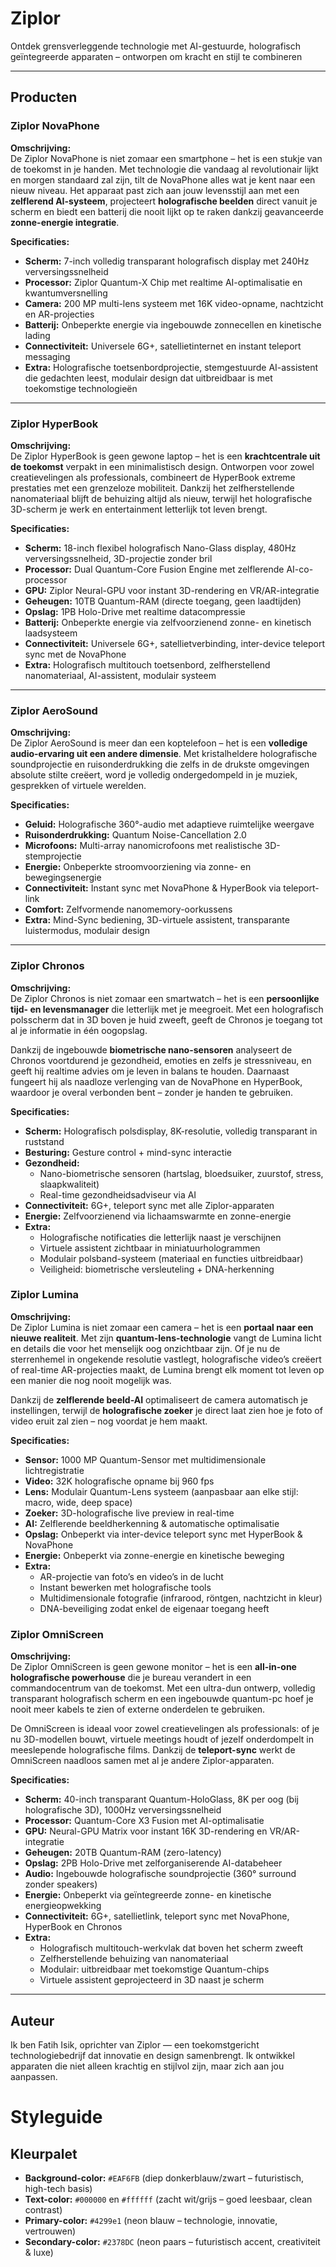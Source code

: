 # Ziplor

Ontdek grensverleggende technologie met AI-gestuurde, holografisch geïntegreerde apparaten – ontworpen om kracht en stijl te combineren

---

## Producten

### Ziplor NovaPhone

**Omschrijving:**  
De Ziplor NovaPhone is niet zomaar een smartphone – het is een stukje van de toekomst in je handen. Met technologie die vandaag al revolutionair lijkt en morgen standaard zal zijn, tilt de NovaPhone alles wat je kent naar een nieuw niveau. Het apparaat past zich aan jouw levensstijl aan met een **zelflerend AI-systeem**, projecteert **holografische beelden** direct vanuit je scherm en biedt een batterij die nooit lijkt op te raken dankzij geavanceerde **zonne-energie integratie**.  

**Specificaties:**

- **Scherm:** 7-inch volledig transparant holografisch display met 240Hz verversingssnelheid  
- **Processor:** Ziplor Quantum-X Chip met realtime AI-optimalisatie en kwantumversnelling  
- **Camera:** 200 MP multi-lens systeem met 16K video-opname, nachtzicht en AR-projecties  
- **Batterij:** Onbeperkte energie via ingebouwde zonnecellen en kinetische lading  
- **Connectiviteit:** Universele 6G+, satellietinternet en instant teleport messaging  
- **Extra:** Holografische toetsenbordprojectie, stemgestuurde AI-assistent die gedachten leest, modulair design dat uitbreidbaar is met toekomstige technologieën  

---

### Ziplor HyperBook

**Omschrijving:**  
De Ziplor HyperBook is geen gewone laptop – het is een **krachtcentrale uit de toekomst** verpakt in een minimalistisch design. Ontworpen voor zowel creatievelingen als professionals, combineert de HyperBook extreme prestaties met een grenzeloze mobiliteit. Dankzij het zelfherstellende nanomateriaal blijft de behuizing altijd als nieuw, terwijl het holografische 3D-scherm je werk en entertainment letterlijk tot leven brengt.  

**Specificaties:**

- **Scherm:** 18-inch flexibel holografisch Nano-Glass display, 480Hz verversingssnelheid, 3D-projectie zonder bril  
- **Processor:** Dual Quantum-Core Fusion Engine met zelflerende AI-co-processor  
- **GPU:** Ziplor Neural-GPU voor instant 3D-rendering en VR/AR-integratie  
- **Geheugen:** 10TB Quantum-RAM (directe toegang, geen laadtijden)  
- **Opslag:** 1PB Holo-Drive met realtime datacompressie  
- **Batterij:** Onbeperkte energie via zelfvoorzienend zonne- en kinetisch laadsysteem  
- **Connectiviteit:** Universele 6G+, satellietverbinding, inter-device teleport sync met de NovaPhone  
- **Extra:** Holografisch multitouch toetsenbord, zelfherstellend nanomateriaal, AI-assistent, modulair systeem  

---

### Ziplor AeroSound

**Omschrijving:**  
De Ziplor AeroSound is meer dan een koptelefoon – het is een **volledige audio-ervaring uit een andere dimensie**. Met kristalheldere holografische soundprojectie en ruisonderdrukking die zelfs in de drukste omgevingen absolute stilte creëert, word je volledig ondergedompeld in je muziek, gesprekken of virtuele werelden.  

**Specificaties:**

- **Geluid:** Holografische 360°-audio met adaptieve ruimtelijke weergave  
- **Ruisonderdrukking:** Quantum Noise-Cancellation 2.0  
- **Microfoons:** Multi-array nanomicrofoons met realistische 3D-stemprojectie  
- **Energie:** Onbeperkte stroomvoorziening via zonne- en bewegingsenergie  
- **Connectiviteit:** Instant sync met NovaPhone & HyperBook via teleport-link  
- **Comfort:** Zelfvormende nanomemory-oorkussens  
- **Extra:** Mind-Sync bediening, 3D-virtuele assistent, transparante luistermodus, modulair design  

---

### Ziplor Chronos

**Omschrijving:**  
De Ziplor Chronos is niet zomaar een smartwatch – het is een **persoonlijke tijd- en levensmanager** die letterlijk met je meegroeit. Met een holografisch polsscherm dat in 3D boven je huid zweeft, geeft de Chronos je toegang tot al je informatie in één oogopslag.  

Dankzij de ingebouwde **biometrische nano-sensoren** analyseert de Chronos voortdurend je gezondheid, emoties en zelfs je stressniveau, en geeft hij realtime advies om je leven in balans te houden. Daarnaast fungeert hij als naadloze verlenging van de NovaPhone en HyperBook, waardoor je overal verbonden bent – zonder je handen te gebruiken.  

**Specificaties:**

- **Scherm:** Holografisch polsdisplay, 8K-resolutie, volledig transparant in ruststand  
- **Besturing:** Gesture control + mind-sync interactie  
- **Gezondheid:**  
  - Nano-biometrische sensoren (hartslag, bloedsuiker, zuurstof, stress, slaapkwaliteit)  
  - Real-time gezondheidsadviseur via AI  
- **Connectiviteit:** 6G+, teleport sync met alle Ziplor-apparaten  
- **Energie:** Zelfvoorzienend via lichaamswarmte en zonne-energie  
- **Extra:**  
  - Holografische notificaties die letterlijk naast je verschijnen  
  - Virtuele assistent zichtbaar in miniatuurhologrammen  
  - Modulair polsband-systeem (materiaal en functies uitbreidbaar)  
  - Veiligheid: biometrische versleuteling + DNA-herkenning  

### Ziplor Lumina

**Omschrijving:**  
De Ziplor Lumina is niet zomaar een camera – het is een **portaal naar een nieuwe realiteit**. Met zijn **quantum-lens-technologie** vangt de Lumina licht en details die voor het menselijk oog onzichtbaar zijn. Of je nu de sterrenhemel in ongekende resolutie vastlegt, holografische video’s creëert of real-time AR-projecties maakt, de Lumina brengt elk moment tot leven op een manier die nog nooit mogelijk was.  

Dankzij de **zelflerende beeld-AI** optimaliseert de camera automatisch je instellingen, terwijl de **holografische zoeker** je direct laat zien hoe je foto of video eruit zal zien – nog voordat je hem maakt.  

**Specificaties:**

- **Sensor:** 1000 MP Quantum-Sensor met multidimensionale lichtregistratie  
- **Video:** 32K holografische opname bij 960 fps  
- **Lens:** Modulair Quantum-Lens systeem (aanpasbaar aan elke stijl: macro, wide, deep space)  
- **Zoeker:** 3D-holografische live preview in real-time  
- **AI:** Zelflerende beeldherkenning & automatische optimalisatie  
- **Opslag:** Onbeperkt via inter-device teleport sync met HyperBook & NovaPhone  
- **Energie:** Onbeperkt via zonne-energie en kinetische beweging  
- **Extra:**  
  - AR-projectie van foto’s en video’s in de lucht  
  - Instant bewerken met holografische tools  
  - Multidimensionale fotografie (infrarood, röntgen, nachtzicht in kleur)  
  - DNA-beveiliging zodat enkel de eigenaar toegang heeft  

### Ziplor OmniScreen

**Omschrijving:**  
De Ziplor OmniScreen is geen gewone monitor – het is een **all-in-one holografische powerhouse** die je bureau verandert in een commandocentrum van de toekomst. Met een ultra-dun ontwerp, volledig transparant holografisch scherm en een ingebouwde quantum-pc hoef je nooit meer kabels te zien of externe onderdelen te gebruiken.  

De OmniScreen is ideaal voor zowel creatievelingen als professionals: of je nu 3D-modellen bouwt, virtuele meetings houdt of jezelf onderdompelt in meeslepende holografische films. Dankzij de **teleport-sync** werkt de OmniScreen naadloos samen met al je andere Ziplor-apparaten.  

**Specificaties:**

- **Scherm:** 40-inch transparant Quantum-HoloGlass, 8K per oog (bij holografische 3D), 1000Hz verversingssnelheid  
- **Processor:** Quantum-Core X3 Fusion met AI-optimalisatie  
- **GPU:** Neural-GPU Matrix voor instant 16K 3D-rendering en VR/AR-integratie  
- **Geheugen:** 20TB Quantum-RAM (zero-latency)  
- **Opslag:** 2PB Holo-Drive met zelforganiserende AI-databeheer  
- **Audio:** Ingebouwde holografische soundprojectie (360° surround zonder speakers)  
- **Energie:** Onbeperkt via geïntegreerde zonne- en kinetische energieopwekking  
- **Connectiviteit:** 6G+, satellietlink, teleport sync met NovaPhone, HyperBook en Chronos  
- **Extra:**  
  - Holografisch multitouch-werkvlak dat boven het scherm zweeft  
  - Zelfherstellende behuizing van nanomateriaal  
  - Modulair: uitbreidbaar met toekomstige Quantum-chips  
  - Virtuele assistent geprojecteerd in 3D naast je scherm  

---

## Auteur

Ik ben Fatih Isik, oprichter van Ziplor — een toekomstgericht technologiebedrijf dat innovatie en design samenbrengt. Ik ontwikkel apparaten die niet alleen krachtig en stijlvol zijn, maar zich aan jou aanpassen.

# Styleguide

## Kleurpalet

- **Background-color:** `#EAF6FB` (diep donkerblauw/zwart – futuristisch, high-tech basis)  
- **Text-color:** `#000000` en `#ffffff` (zacht wit/grijs – goed leesbaar, clean contrast)  
- **Primary-color:** `#4299e1` (neon blauw – technologie, innovatie, vertrouwen)  
- **Secondary-color:** `#2378DC` (neon paars – futuristisch accent, creativiteit & luxe)  
